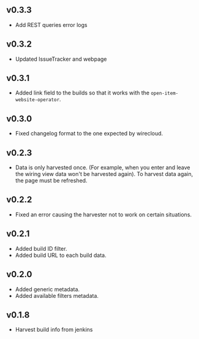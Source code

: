 ## v0.3.3

- Add REST queries error logs

## v0.3.2

- Updated IssueTracker and webpage

## v0.3.1

- Added link field to the builds so that it works with the `open-item-website-operator`.

## v0.3.0

- Fixed changelog format to the one expected by wirecloud.

## v0.2.3

- Data is only harvested once. (For example, when you enter and leave the wiring view data won't be harvested again). To harvest data again, the page must be refreshed.

## v0.2.2

- Fixed an error causing the harvester not to work on certain situations.

## v0.2.1

- Added build ID filter.
- Added build URL to each build data.

## v0.2.0

- Added generic metadata.
- Added available filters metadata.

## v0.1.8

- Harvest build info from jenkins
